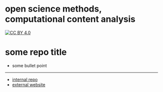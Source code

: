 # open science methods, computational content analysis
[![CC BY 4.0][cc-by-shield]][cc-by]

[cc-by]: http://creativecommons.org/licenses/by/4.0/
[cc-by-image]: https://i.creativecommons.org/l/by/4.0/88x31.png
[cc-by-shield]: https://img.shields.io/badge/License-CC%20BY%204.0-lightgrey.svg

# some repo title

- some bullet point

---

- [internal repo](https://github.com/nils-holmberg/some-repo/)
- [external website](https://nils-holmberg.github.io/some-repo/)










